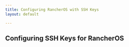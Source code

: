 ```yaml
---
title: Configuring RancherOS with SSH Keys
layout: default

---
```


## Configuring SSH Keys for RancherOS

